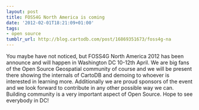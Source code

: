 ```yaml
---
layout: post
title: FOSS4G North America is coming
date: '2012-02-01T18:21:09+01:00'
tags:
- open source
tumblr_url: http://blog.cartodb.com/post/16869351673/foss4g-na
---
```


You maybe have not noticed, but FOSS4G North America 2012 has been announce and will happen in Washington DC 10-12th April.
We are big fans of the Open Source Geospatial community of course and we will be present there showing the internals of CartoDB and demoing to whoever is interested in learning more.
Additionally we are proud sponsors of the event and we look forward to contribute in any other possible way we can. Building community is a very important aspect of Open Source.
Hope to see everybody in DC!
